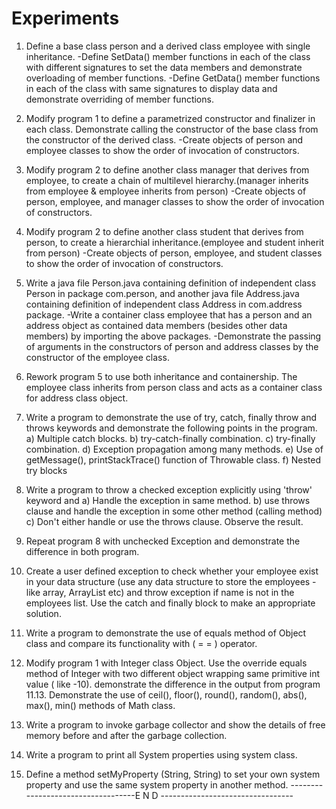 # Experiments


1. Define a base class person and a derived class employee with single inheritance.
-Define SetData() member functions in each of the class with different
signatures to set the data members and demonstrate overloading of member
functions.
-Define GetData() member functions in each of the class with same signatures
to display data and demonstrate overriding of member functions.

2. Modify program 1 to define a parametrized constructor and finalizer in each
class. Demonstrate calling the constructor of the base class from the constructor
of the derived class.
-Create objects of person and employee classes to show the order of
invocation of constructors.

3. Modify program 2 to define another class manager that derives from employee, to
create a chain of multilevel hierarchy.(manager inherits from employee & employee
inherits from person)
-Create objects of person, employee, and manager classes to show the order of
invocation of constructors.

4. Modify program 2 to define another class student that derives from person, to
create a hierarchial inheritance.(employee and student inherit from person)
-Create objects of person, employee, and student classes to show the order of
invocation of constructors.

5. Write a java file Person.java containing definition of independent class Person
in package com.person, and another java file Address.java containing definition of
independent class Address in com.address package.
-Write a container class employee that has a person and an address object as
contained data members (besides other data members) by importing the above
packages.
-Demonstrate the passing of arguments in the constructors of person and
address classes by the constructor of the employee class.

6. Rework program 5 to use both inheritance and containership. The employee class
inherits from person class and acts as a container class for address class object.

7. Write a program to demonstrate the use of try, catch, finally throw and throws
keywords and demonstrate the following points in the program.
a) Multiple catch blocks.
b) try-catch-finally combination.
c) try-finally combination.
d) Exception propagation among many methods.
e) Use of getMessage(), printStackTrace() function of Throwable class.
f) Nested try blocks


8. Write a program to throw a checked exception explicitly using 'throw' keyword
and
a) Handle the exception in same method.
b) use throws clause and handle the exception in some other method
(calling method)
c) Don't either handle or use the throws clause. Observe the result.

9. Repeat program 8 with unchecked Exception and demonstrate the difference in both
program.

10. Create a user defined exception to check whether your employee exist in your
data structure (use any data structure to store the employees -like array,
ArrayList etc) and throw exception if name is not in the employees list. Use the
catch and finally block to make an appropriate solution.

11. Write a program to demonstrate the use of equals method of Object class and
compare its functionality with ( = = ) operator.

12. Modify program 1 with Integer class Object. Use the override equals method of
Integer with two different object wrapping same primitive int value
( like -10). demonstrate the difference in the output from program 11.13. Demonstrate the use of ceil(), floor(), round(), random(), abs(), max(), min()
methods of Math class.

14. Write a program to invoke garbage collector and show the details of free memory
before and after the garbage collection.

15. Write a program to print all System properties using system class.

16. Define a method setMyProperty (String, String) to set your own system property
and use the same system property in another method.
-----------------------------------E N D ---------------------------------
